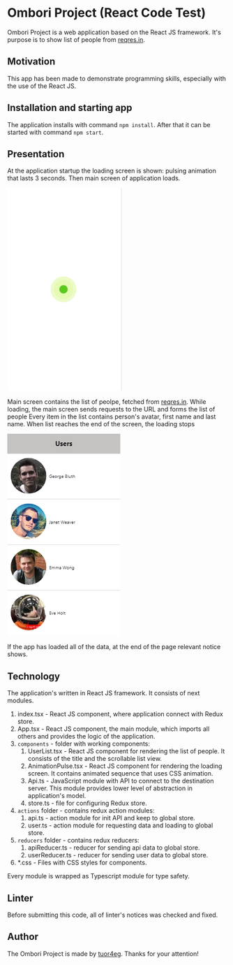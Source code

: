#  Ombori Project (React Code Test)

Ombori Project is a web application based on the React JS framework. It's purpose is to show list of people from [reqres.in](https://reqres.in/).

## Motivation

This app has been made to demonstrate programming skills, especially with the use of the React JS.

## Installation and starting app

The application installs with command `npm install`. After that it can be started with command `npm start`.

## Presentation

At the application startup the loading screen is shown: pulsing animation that lasts 3 seconds. Then main screen of application loads.

![Loading Screen](./screenshots/01_loadScreen.png)

Main screen contains the list of peolpe, fetched from [reqres.in](https://reqres.in/). 
While loading, the main screen sends requests to the URL and forms the list of people
Every item in the list contains person's avatar, first name and last name. 
When list reaches the end of the screen, the loading stops 

![Main Screen](./screenshots/02_mainScreen.png)

If the app has loaded all of the data, at the end of the page relevant notice shows.

## Technology

The application's written in React JS framework. It consists of next modules.
1. index.tsx - React JS component, where application connect with Redux store.
1. App.tsx - React JS component, the main module, which imports all others and provides the logic of the application.
1. `components` - folder with working components:
    1. UserList.tsx - React JS component for rendering the list of people. It consists of the title and the scrollable list view.
    1. AnimationPulse.tsx - React JS component for rendering the loading screen. It contains animated sequence that uses CSS animation.
    1. Api.ts - JavaScript module with API to connect to the destination server. This module provides lower level of abstraction in application's model.
    1. store.ts - file for configuring Redux store.
1. `actions` folder - contains redux action modules:
    1. api.ts - action module for init API and keep to global store.
    1. user.ts - action module for requesting data and loading to global store.
1. `reducers` folder - contains redux reducers:
    1. apiReducer.ts - reducer for sending api data to global store.
    1. userReducer.ts - reducer for sending user data to global store.
1. *.css -  Files with CSS styles for components.

Every module is wrapped as Typescript module for type safety.

## Linter

Before submitting this code, all of linter's notices was checked and fixed.

## Author

The Ombori Project is made by [tuor4eg](https://github.com/tuor4eg). Thanks for your attention!